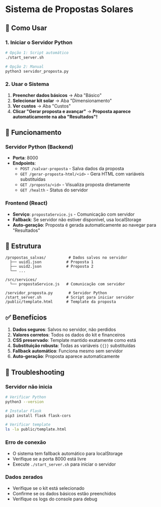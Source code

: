 # Sistema de Propostas Solares

## 🚀 Como Usar

### 1. Iniciar o Servidor Python

```bash
# Opção 1: Script automático
./start_server.sh

# Opção 2: Manual
python3 servidor_proposta.py
```

### 2. Usar o Sistema

1. **Preencher dados básicos** → Aba "Básico"
2. **Selecionar kit solar** → Aba "Dimensionamento"  
3. **Ver custos** → Aba "Custos"
4. **Clicar "Gerar proposta e avançar"** → **Proposta aparece automaticamente na aba "Resultados"!**

## 🔧 Funcionamento

### Servidor Python (Backend)
- **Porta**: 8000
- **Endpoints**:
  - `POST /salvar-proposta` - Salva dados da proposta
  - `GET /gerar-proposta-html/<id>` - Gera HTML com variáveis substituídas
  - `GET /proposta/<id>` - Visualiza proposta diretamente
  - `GET /health` - Status do servidor

### Frontend (React)
- **Serviço**: `propostaService.js` - Comunicação com servidor
- **Fallback**: Se servidor não estiver disponível, usa localStorage
- **Auto-geração**: Proposta é gerada automaticamente ao navegar para "Resultados"

## 📁 Estrutura

```
/propostas_salvas/          # Dados salvos no servidor
  ├── uuid1.json           # Proposta 1
  ├── uuid2.json           # Proposta 2
  └── ...

/src/services/
  └── propostaService.js   # Comunicação com servidor

/servidor_proposta.py       # Servidor Python
/start_server.sh           # Script para iniciar servidor
/public/template.html      # Template da proposta
```

## ✅ Benefícios

1. **Dados seguros**: Salvos no servidor, não perdidos
2. **Valores corretos**: Todos os dados do kit e financeiros
3. **CSS preservado**: Template mantido exatamente como está
4. **Substituição robusta**: Todas as variáveis `{{}}` substituídas
5. **Fallback automático**: Funciona mesmo sem servidor
6. **Auto-geração**: Proposta aparece automaticamente

## 🐛 Troubleshooting

### Servidor não inicia
```bash
# Verificar Python
python3 --version

# Instalar Flask
pip3 install flask flask-cors

# Verificar template
ls -la public/template.html
```

### Erro de conexão
- O sistema tem fallback automático para localStorage
- Verifique se a porta 8000 está livre
- Execute `./start_server.sh` para iniciar o servidor

### Dados zerados
- Verifique se o kit está selecionado
- Confirme se os dados básicos estão preenchidos
- Verifique os logs do console para debug
